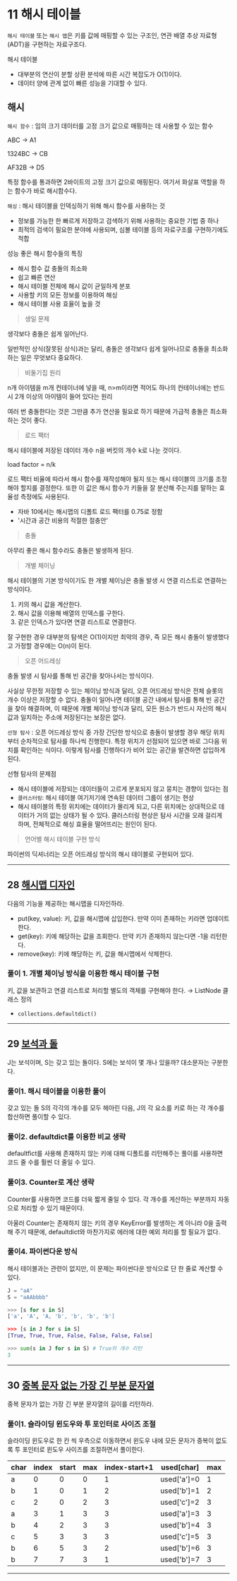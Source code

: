 # 11 해시 테이블
`해시 테이블` 또는 `해시 맵`은 키를 값에 매핑할 수 있는 구조인, 연관 배열 추상 자료형(ADT)을 구현하는 자료구조다.

해시 테이블

- 대부분의 연산이 분할 상환 분석에 따른 시간 복잡도가 O(1)이다.
- 데이터 양에 관계 없이 빠른 성능을 기대할 수 있다.

## 해시

`해시 함수` : 임의 크기 데이터를 고정 크기 값으로 매핑하는 데 사용할 수 있는 함수

ABC → A1

1324BC → CB

AF32B → D5

특정 함수를 통과하면 2바이트의 고정 크기 값으로 매핑된다. 여기서 화살표 역할을 하는 함수가 바로 해시함수다.

`해싱` : 해시 테이블을 인덱싱하기 위해 해시 함수를 사용하는 것

- 정보를 가능한 한 빠르게 저장하고 검색하기 위해 사용하는 중요한 기법 중 하나
- 최적의 검색이 필요한 분야에 사용되며, 심볼 테이블 등의 자료구조를 구현하기에도 적합

성능 좋은 해시 함수들의 특징

- 해시 함수 값 충돌의 최소화
- 쉽고 빠른 연산
- 해시 테이블 전체에 해시 값이 균일하게 분포
- 사용할 키의 모든 정보를 이용하여 해싱
- 해시 테이블 사용 효율이 높을 것

> 생일 문제
> 

생각보다 충돌은 쉽게 일어난다.

일반적인 상식(잘못된 상식)과는 달리, 충돌은 생각보다 쉽게 일어나므로 충돌을 최소화하는 일은 무엇보다 중요하다.

> 비둘기집 원리
> 

n개 아이템을 m개 컨테이너에 넣을 때, n>m이라면 적어도 하나의 컨테이너에는 반드시 2개 이상의 아이템이 들어 있다는 원리

여러 번 충돌한다는 것은 그만큼 추가 연산을 필요로 하기 때문에 가급적 충돌은 최소화하는 것이 좋다.

> 로드 팩터
> 

해시 테이블에 저장된 데이터 개수 n을 버킷의 개수 k로 나눈 것이다.

load factor = n/k

로드 팩터 비율에 따라서 해시 함수를 재작성해야 될지 또는 해시 테이블의 크기를 조정해야 할지를 결정한다. 또한 이 값은 해시 함수가 키들을 잘 분산해 주는지를 말하는 효율성 측정에도 사용된다.

- 자바 10에서는 해시맵의 디폴트 로드 팩터를 0.75로 정함
- '시간과 공간 비용의 적절한 절충안'

> 충돌
> 

아무리 좋은 해시 함수라도 충돌은 발생하게 된다.

> 개별 체이닝
> 

해시 테이블의 기본 방식이기도 한 개별 체이닝은 충돌 발생 시 연결 리스트로 연결하는 방식이다.

1. 키의 해시 값을 계산한다.
2. 해시 값을 이용해 배열의 인덱스를 구한다.
3. 같은 인덱스가 있다면 연결 리스트로 연결한다.

잘 구현한 경우 대부분의 탐색은 O(1)이지만 최악의 경우, 즉 모든 해시 충돌이 발생했다고 가정할 경우에는 O(n)이 된다.

> 오픈 어드레싱
> 

충돌 발생 시 탐사를 통해 빈 공간을 찾아나서는 방식이다.

사실상 무한정 저장할 수 있는 체이닝 방식과 달리, 오픈 어드레싱 방식은 전체 슬롯의 개수 이상은 저장할 수 없다. 충돌이 일어나면 테이블 공간 내에서 탐사를 통해 빈 공간을 찾아 해결하며, 이 때문에 개별 체이닝 방식과 달리, 모든 원소가 반드시 자신의 해시값과 일치하는 주소에 저장된다는 보장은 없다.

`선형 탐사` : 오픈 어드레싱 방식 중 가장 간단한 방식으로 충돌이 발생할 경우 해당 위치부터 순차적으로 탐사를 하나씩 진행한다. 특정 위치가 선점되어 있으면 바로 그다음 위치를 확인하는 식이다. 이렇게 탐사를 진행하다가 비어 있는 공간을 발견하면 삽입하게 된다.

선형 탐사의 문제점

- 해시 테이블에 저장되는 데이터들이 고르게 분포되지 않고 뭉치는 경향이 있다는 점
- `클러스터링`: 해시 테이블 여기저기에 연속된 데이터 그룹이 생기는 현상
- 해시 테이블의 특정 위치에는 데이터가 몰리게 되고, 다른 위치에는 상대적으로 데이터가 거의 없는 상태가 될 수 있다. 클러스터링 현상은 탐사 시간을 오래 걸리게 하며, 전체적으로 해싱 효율을 떨어뜨리는 원인이 된다.

> 언어별 해시 테이블 구현 방식
> 

파이썬의 딕셔너리는 오픈 어드레싱 방식의 해시 테이블로 구현되어 있다.

---

## 28 [해시맵 디자인](https://leetcode.com/problems/design-hashmap/)

다음의 기능을 제공하는 해시맵을 디자인하라.

- put(key, value): 키, 값을 해시맵에 삽입한다. 만약 이미 존재하는 키라면 업데이트한다.
- get(key): 키에 해당하는 값을 조회한다. 만약 키가 존재하지 않는다면 -1을 리턴한다.
- remove(key): 키에 해당하는 키, 값을 해시맵에서 삭제한다.

### 풀이 1. 개별 체이닝 방식을 이용한 해시 테이블 구현

키, 값을 보관하고 연결 리스트로 처리할 별도의 객체를 구현해야 한다. → ListNode 클래스 정의

- `collections.defaultdict()`

---

## 29 [보석과 돌](https://leetcode.com/problems/jewels-and-stones/)

J는 보석이며, S는 갖고 있는 돌이다. S에는 보석이 몇 개나 있을까? 대소문자는 구분한다.

### 풀이1. 해시 테이블을 이용한 풀이

갖고 있는 돌 S의 각각의 개수를 모두 헤아린 다음, J의 각 요소를 키로 하는 각 개수를 합산하면 풀이할 수 있다.

### 풀이2. defaultdict를 이용한 비교 생략

defaultfict를 사용해 존재하지 않는 키에 대해 디폴트를 리턴해주는 풀이를 사용하면 코드 줄 수를 훨씬 더 줄일 수 있다.

### 풀이3. Counter로 계산 생략

Counter를 사용하면 코드를 더욱 짧게 줄일 수 있다. 각 개수를 게산하는 부분까지 자동으로 처리할 수 있기 때문이다. 

아울러 Counter는 존재하지 않는 키의 경우 KeyError를 발생하는 게 아니라 0을 출력해 주기 때문에, defaultdict와 마찬가지로 에러에 대한 예외 처리를 할 필요가 없다.

### 풀이4. 파이썬다운 방식

해시 테이블과는 관련이 없지만, 이 문제는 파이썬다운 방식으로 단 한 줄로 계산할 수 있다.

```python
J = "aA"
S = "aAAbbbb"

>>> [s for s in S]
['a', 'A', 'A, 'b', 'b', 'b', 'b']

>>> [s in J for s in S]
[True, True, True, False, False, False, False]

>>> sum(s in J for s in S) # True의 개수 리턴
3
```

---

## 30 [중복 문자 없는 가장 긴 부분 문자열](https://leetcode.com/problems/longest-substring-without-repeating-characters/)

중복 문자가 없는 가장 긴 부분 문자열의 길이를 리턴하라.

### 풀이1. 슬라이딩 윈도우와 투 포인터로 사이즈 조절

슬라이딩 윈도우로 한 칸 씩 우측으로 이동하면서 윈도우 내에 모든 문자가 중복이 없도록 투 포인터로 윈도우 사이즈를 조절하면서 풀이한다.

| char | index | start | max | index-start+1 | used[char] | max |
| --- | --- | --- | --- | --- | --- | --- |
| a | 0 | 0 | 0 | 1 | used['a']=0 | 1 |
| b | 1 | 0 | 1 | 2 | used['b']=1 | 2 |
| c | 2 | 0 | 2 | 3 | used['c']=2 | 3 |
| a | 3 | 1 | 3 | 3 | used['a']=3 | 3 |
| b | 4 | 2 | 3 | 3 | used['b']=4 | 3 |
| c | 5 | 3 | 3 | 3 | used['c']=5 | 3 |
| b | 6 | 5 | 3 | 2 | used['b']=6 | 3 |
| b | 7 | 7 | 3 | 1 | used['b']=7 | 3 |

---